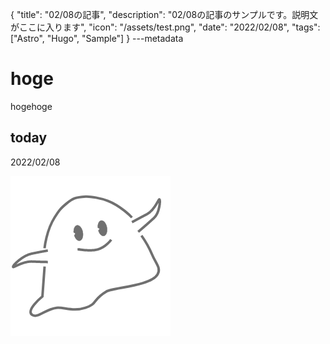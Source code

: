 {
  "title": "02/08の記事",
  "description": "02/08の記事のサンプルです。説明文がここに入ります",
  "icon": "/assets/test.png",
  "date": "2022/02/08",
  "tags": ["Astro", "Hugo", "Sample"]
}
---metadata

# hoge
hogehoge

## today
2022/02/08

![img](/assets/test.png)